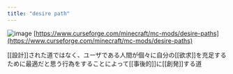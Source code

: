 ```yaml
---
title: "desire path"
---
```


![image](https://gyazo.com/01ec4cd38bf8b1fbce802c3663ea6b79/thumb/1000)
[https://www.curseforge.com/minecraft/mc-mods/desire-paths](https://www.curseforge.com/minecraft/mc-mods/desire-paths)

[[設計]]された道ではなく、ユーザである人間が個々に自分の[[欲求]]を充足するために最適だと思う行為をすることによって[[事後的]]に[[創発]]する道
